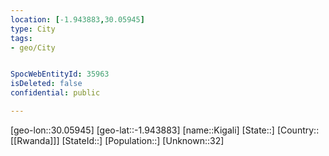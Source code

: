 ```yaml
---
location: [-1.943883,30.05945]
type: City
tags:
- geo/City


SpocWebEntityId: 35963
isDeleted: false
confidential: public

---
```

[geo-lon::30.05945]
[geo-lat::-1.943883]
[name::Kigali]
[State::]
[Country::[[Rwanda]]]
[StateId::]
[Population::]
[Unknown::32]

